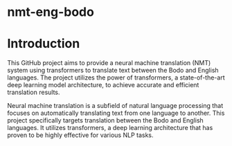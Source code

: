 # nmt-eng-bodo
# Introduction
This GitHub project aims to provide a neural machine translation (NMT) system using transformers to translate text between the Bodo and English languages. The project utilizes the power of transformers, a state-of-the-art deep learning model architecture, to achieve accurate and efficient translation results.

Neural machine translation is a subfield of natural language processing that focuses on automatically translating text from one language to another. This project specifically targets translation between the Bodo and English languages. It utilizes transformers, a deep learning architecture that has proven to be highly effective for various NLP tasks.
